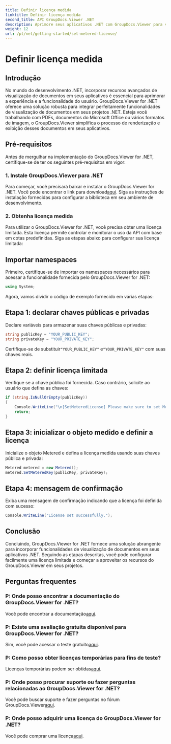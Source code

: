 ```yaml
---
title: Definir licença medida
linktitle: Definir licença medida
second_title: API GroupDocs.Viewer .NET
description: Aprimore seus aplicativos .NET com GroupDocs.Viewer para visualização perfeita de documentos. Integre facilmente funcionalidades de renderização de documentos em seus projetos.
weight: 12
url: /pt/net/getting-started/set-metered-license/
---
```


# Definir licença medida

## Introdução
No mundo do desenvolvimento .NET, incorporar recursos avançados de visualização de documentos em seus aplicativos é essencial para aprimorar a experiência e a funcionalidade do usuário. GroupDocs.Viewer for .NET oferece uma solução robusta para integrar perfeitamente funcionalidades de visualização de documentos em seus projetos .NET. Esteja você trabalhando com PDFs, documentos do Microsoft Office ou vários formatos de imagem, o GroupDocs.Viewer simplifica o processo de renderização e exibição desses documentos em seus aplicativos.
## Pré-requisitos
Antes de mergulhar na implementação do GroupDocs.Viewer for .NET, certifique-se de ter os seguintes pré-requisitos em vigor:
### 1. Instale GroupDocs.Viewer para .NET
 Para começar, você precisará baixar e instalar o GroupDocs.Viewer for .NET. Você pode encontrar o link para download[aqui](https://releases.groupdocs.com/viewer/net/). Siga as instruções de instalação fornecidas para configurar a biblioteca em seu ambiente de desenvolvimento.
### 2. Obtenha licença medida
Para utilizar o GroupDocs.Viewer for .NET, você precisa obter uma licença limitada. Esta licença permite controlar e monitorar o uso da API com base em cotas predefinidas. Siga as etapas abaixo para configurar sua licença limitada:

## Importar namespaces
Primeiro, certifique-se de importar os namespaces necessários para acessar a funcionalidade fornecida pelo GroupDocs.Viewer for .NET:
```csharp
using System;
```

Agora, vamos dividir o código de exemplo fornecido em várias etapas:
## Etapa 1: declarar chaves públicas e privadas
Declare variáveis para armazenar suas chaves públicas e privadas:
```csharp
string publicKey = "YOUR_PUBLIC_KEY";
string privateKey = "YOUR_PRIVATE_KEY";
```
 Certifique-se de substituir`"YOUR_PUBLIC_KEY"` e`"YOUR_PRIVATE_KEY"` com suas chaves reais.
## Etapa 2: definir licença limitada
Verifique se a chave pública foi fornecida. Caso contrário, solicite ao usuário que defina as chaves:
```csharp
if (string.IsNullOrEmpty(publicKey))
{
    Console.WriteLine("\n[SetMeteredLicense] Please make sure to set Metered keys. Learn more at https://buy.groupdocs.com/faqs/licensing/metered.");
    return;
}
```
## Etapa 3: inicializar o objeto medido e definir a licença
Inicialize o objeto Metered e defina a licença medida usando suas chaves pública e privada:
```csharp
Metered metered = new Metered();
metered.SetMeteredKey(publicKey, privateKey);
```
## Etapa 4: mensagem de confirmação
Exiba uma mensagem de confirmação indicando que a licença foi definida com sucesso:
```csharp
Console.WriteLine("License set successfully.");
```

## Conclusão
Concluindo, GroupDocs.Viewer for .NET fornece uma solução abrangente para incorporar funcionalidades de visualização de documentos em seus aplicativos .NET. Seguindo as etapas descritas, você pode configurar facilmente uma licença limitada e começar a aproveitar os recursos do GroupDocs.Viewer em seus projetos.
## Perguntas frequentes
### P: Onde posso encontrar a documentação do GroupDocs.Viewer for .NET?
 Você pode encontrar a documentação[aqui](https://tutorials.groupdocs.com/viewer/net/).
### P: Existe uma avaliação gratuita disponível para GroupDocs.Viewer for .NET?
 Sim, você pode acessar o teste gratuito[aqui](https://releases.groupdocs.com/).
### P: Como posso obter licenças temporárias para fins de teste?
 Licenças temporárias podem ser obtidas[aqui](https://purchase.groupdocs.com/temporary-license/).
### P: Onde posso procurar suporte ou fazer perguntas relacionadas ao GroupDocs.Viewer for .NET?
 Você pode buscar suporte e fazer perguntas no fórum GroupDocs.Viewer[aqui](https://forum.groupdocs.com/c/viewer/9).
### P: Onde posso adquirir uma licença do GroupDocs.Viewer for .NET?
 Você pode comprar uma licença[aqui](https://purchase.groupdocs.com/buy).